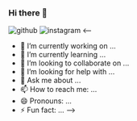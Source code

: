 ### Hi there 👋

![github](https://img.shields.io/badge/GitHub-000000?style=for-the-badge&logo=GitHub&logoColor=white)
![instagram](![github](https://img.shields.io/badge/Instagram-000000?style=for-the-badge&logo=GitHub&logoColor=white))
<--
- 🔭 I’m currently working on ...
- 🌱 I’m currently learning ...
- 👯 I’m looking to collaborate on ...
- 🤔 I’m looking for help with ...
- 💬 Ask me about ...
- 📫 How to reach me: ...
- 😄 Pronouns: ...
- ⚡ Fun fact: ...
-->

